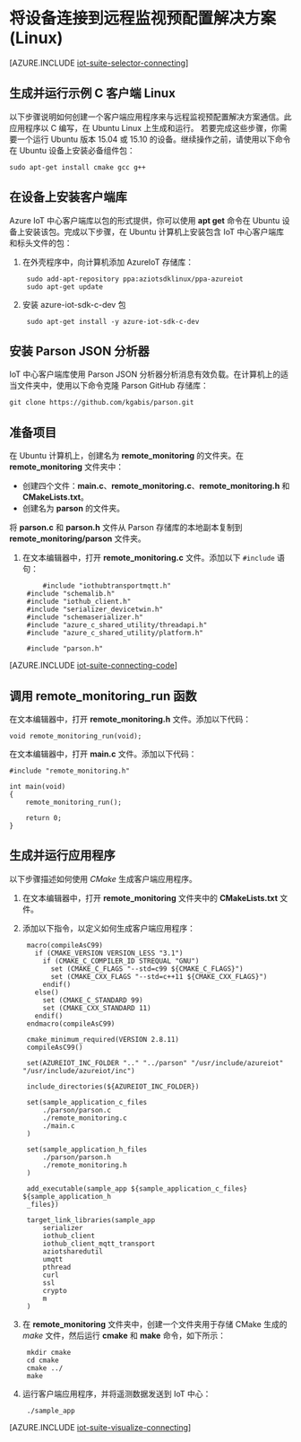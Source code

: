 <properties
   pageTitle="在 Linux 上使用 C 连接设备 | Azure"
   description="介绍如何使用在 Linux 上运行的以 C 编写的应用程序将设备连接到 Azure IoT 套件预配置远程监视解决方案。"
   services=""
   suite="iot-suite"
   documentationCenter="na"
   authors="dominicbetts"
   manager="timlt"
   editor=""/>

<tags
   ms.service="iot-suite"
   ms.devlang="na"
   ms.topic="article"
   ms.tgt_pltfrm="na"
   ms.workload="na"
   ms.date="01/17/2017"
   wacn.date="03/28/2017"
   ms.author="dobett"/>


# 将设备连接到远程监视预配置解决方案 (Linux)

[AZURE.INCLUDE [iot-suite-selector-connecting](../../includes/iot-suite-selector-connecting.md)]

## 生成并运行示例 C 客户端 Linux
以下步骤说明如何创建一个客户端应用程序来与远程监视预配置解决方案通信。此应用程序以 C 编写，在 Ubuntu Linux 上生成和运行。
若要完成这些步骤，你需要一个运行 Ubuntu 版本 15.04 或 15.10 的设备。继续操作之前，请使用以下命令在 Ubuntu 设备上安装必备组件包：

    sudo apt-get install cmake gcc g++


## 在设备上安装客户端库
Azure IoT 中心客户端库以包的形式提供，你可以使用 **apt get** 命令在 Ubuntu 设备上安装该包。完成以下步骤，在 Ubuntu 计算机上安装包含 IoT 中心客户端库和标头文件的包：

1. 在外壳程序中，向计算机添加 AzureIoT 存储库：

    
		sudo add-apt-repository ppa:aziotsdklinux/ppa-azureiot
		sudo apt-get update
    

2. 安装 azure-iot-sdk-c-dev 包

    
		sudo apt-get install -y azure-iot-sdk-c-dev
    
## 安装 Parson JSON 分析器
IoT 中心客户端库使用 Parson JSON 分析器分析消息有效负载。在计算机上的适当文件夹中，使用以下命令克隆 Parson GitHub 存储库：


	git clone https://github.com/kgabis/parson.git


## 准备项目
在 Ubuntu 计算机上，创建名为 **remote\_monitoring** 的文件夹。在 **remote\_monitoring** 文件夹中：

- 创建四个文件：**main.c**、**remote\_monitoring.c**、**remote\_monitoring.h** 和 **CMakeLists.txt**。
- 创建名为 **parson** 的文件夹。

将 **parson.c** 和 **parson.h** 文件从 Parson 存储库的本地副本复制到 **remote\_monitoring/parson** 文件夹。

1. 在文本编辑器中，打开 **remote\_monitoring.c** 文件。添加以下 `#include` 语句：

    
            #include "iothubtransportmqtt.h"
	    #include "schemalib.h"
	    #include "iothub_client.h"
	    #include "serializer_devicetwin.h"
	    #include "schemaserializer.h"
	    #include "azure_c_shared_utility/threadapi.h"
	    #include "azure_c_shared_utility/platform.h"
    
	    #include "parson.h"


[AZURE.INCLUDE [iot-suite-connecting-code](../../includes/iot-suite-connecting-code.md)]

## 调用 remote\_monitoring\_run 函数
在文本编辑器中，打开 **remote\_monitoring.h** 文件。添加以下代码：


	void remote_monitoring_run(void);


在文本编辑器中，打开 **main.c** 文件。添加以下代码：


	#include "remote_monitoring.h"

	int main(void)
	{
	    remote_monitoring_run();

	    return 0;
	}


## 生成并运行应用程序
以下步骤描述如何使用 *CMake* 生成客户端应用程序。

1. 在文本编辑器中，打开 **remote\_monitoring** 文件夹中的 **CMakeLists.txt** 文件。

2. 添加以下指令，以定义如何生成客户端应用程序：
   

	    macro(compileAsC99)
	      if (CMAKE_VERSION VERSION_LESS "3.1")
	        if (CMAKE_C_COMPILER_ID STREQUAL "GNU")
	          set (CMAKE_C_FLAGS "--std=c99 ${CMAKE_C_FLAGS}")
	          set (CMAKE_CXX_FLAGS "--std=c++11 ${CMAKE_CXX_FLAGS}")
	        endif()
	      else()
	        set (CMAKE_C_STANDARD 99)
	        set (CMAKE_CXX_STANDARD 11)
	      endif()
	    endmacro(compileAsC99)

	    cmake_minimum_required(VERSION 2.8.11)
	    compileAsC99()

	    set(AZUREIOT_INC_FOLDER ".." "../parson" "/usr/include/azureiot" "/usr/include/azureiot/inc")

	    include_directories(${AZUREIOT_INC_FOLDER})

	    set(sample_application_c_files
	        ./parson/parson.c
	        ./remote_monitoring.c
	        ./main.c
	    )

	    set(sample_application_h_files
	        ./parson/parson.h
	        ./remote_monitoring.h
	    )

	    add_executable(sample_app ${sample_application_c_files} ${sample_application_h
	    _files})

	    target_link_libraries(sample_app
	        serializer
	        iothub_client
	        iothub_client_mqtt_transport
	        aziotsharedutil
	        umqtt
	        pthread
	        curl
	        ssl
	        crypto
	        m
	    )

1. 在 **remote\_monitoring** 文件夹中，创建一个文件夹用于存储 CMake 生成的 *make* 文件，然后运行 **cmake** 和 **make** 命令，如下所示：
   

	    mkdir cmake
	    cd cmake
	    cmake ../
	    make


4. 运行客户端应用程序，并将遥测数据发送到 IoT 中心：

    
        ./sample_app
    

[AZURE.INCLUDE [iot-suite-visualize-connecting](../../includes/iot-suite-visualize-connecting.md)]

<!---HONumber=Mooncake_0327_2017-->
<!--Update_Description:update wording-->